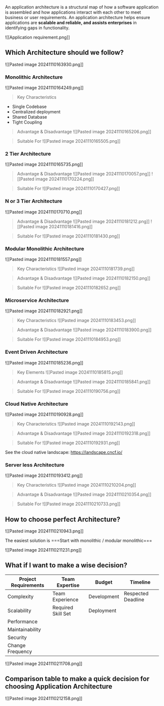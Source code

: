 An application architecture is a structural map of how a software application is assembled and how applications interact with each other to meet business or user requirements. An application architecture helps ensure applications are **scalable and reliable, and assists enterprises** in identifying gaps in functionality.

![[Application requirement.png]]

## Which Architecture should we follow?

![[Pasted image 20241110163930.png]]

### Monolithic Architecture
![[Pasted image 20241110164249.png]]

> Key Characteristics
- Single Codebase
- Centralized deployment
- Shared Database
- Tight Coupling

> Advantage & Disadvantage
> ![[Pasted image 20241110165206.png]]



>Suitable For
>![[Pasted image 20241110165505.png]]



### 2 Tier Architecture

![[Pasted image 20241110165735.png]]

> Advantage & Disadvantage
> ![[Pasted image 20241110170057.png]]
> ![[Pasted image 20241110170224.png]]



>Suitable For ![[Pasted image 20241110170427.png]]




### N or 3 Tier Architecture
![[Pasted image 20241110170710.png]]


> Advantage & Disadvantage
> ![[Pasted image 20241110181212.png]]
> ![[Pasted image 20241110181416.png]]



>Suitable For ![[Pasted image 20241110181430.png]]




### Modular Monolithic Architecture
![[Pasted image 20241110181557.png]]

> Key Characteristics 
> ![[Pasted image 20241110181739.png]]
> 




> Advantage & Disadvantage 
> ![[Pasted image 20241110182150.png]]



>Suitable For ![[Pasted image 20241110182652.png]]


### Microservice Architecture
![[Pasted image 20241110182921.png]]

> Key Characteristics
> ![[Pasted image 20241110183453.png]]



> Advantage & Disadvantage
> ![[Pasted image 20241110183900.png]]


>Suitable For
>![[Pasted image 20241110184953.png]]

### Event Driven Architecture
![[Pasted image 20241110185236.png]]


> Key Elements
> ![[Pasted image 20241110185815.png]]


> Advantage & Disadvantage
> ![[Pasted image 20241110185841.png]]


>Suitable For
>![[Pasted image 20241110190756.png]]

### Cloud Native Architecture
![[Pasted image 20241110190928.png]]


> Key Characteristics
> ![[Pasted image 20241110192143.png]]



> Advantage & Disadvantage
> ![[Pasted image 20241110192318.png]]


>Suitable For
>![[Pasted image 20241110192931.png]]
>

 See the cloud native  landscape: https://landscape.cncf.io/

### Server less Architecture
![[Pasted image 20241110193412.png]]

> Key Characteristics
> ![[Pasted image 20241110210204.png]]



> Advantage & Disadvantage
> ![[Pasted image 20241110210354.png]]



>Suitable For
>![[Pasted image 20241110210733.png]]


##  How to choose perfect Architecture?

![[Pasted image 20241110210943.png]]

The easiest solution is 
===Start with monolithic / modular monolithic===

![[Pasted image 20241110211231.png]]

## What if I want to make a wise decision?

| **Project Requirements** | **Team Expertise** | **Budget**  | **Timeline**       |
| ------------------------ | ------------------ | ----------- | ------------------ |
| Complexity               | Team Experience    | Development | Respected Deadline |
| Scalability              | Required Skill Set | Deployment  |                    |
| Performance              |                    |             |                    |
| Maintainability          |                    |             |                    |
| Security                 |                    |             |                    |
| Change Frequency         |                    |             |                    |
![[Pasted image 20241110211708.png]]

## Comparison table to make a quick decision for choosing **Application Architecture**
![[Pasted image 20241110212158.png]]

